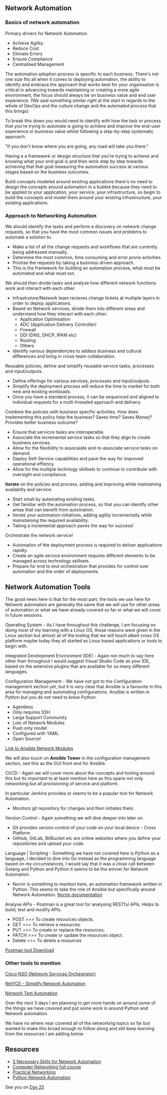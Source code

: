 ## Network Automation 

### Basics of network automation

Primary drivers for Network Automation 
- Achieve Agility 
- Reduce Cost 
- Elimiate Errors 
- Ensure Compliance 
- Centralised Management 

The automation adoption process is specific to each business. There's not one size fits all when it comes to deploying automation, the ability to identify and embrace the approach that works best for your organisation is critical in advancing towards maintaining or creating a more agile environment, the focus should always be on business value and end user experience. (We said something similar right at the start in regards to the whole of DevOps and the culture change and the automated process that this brings)

To break this down you would need to  identify with how the task or process that you're trying to automate is going to achieve and improve the end-user experience or business value whilst following a step-by-step systematic approach.

"If you don't know where you are going, any road will take you there."

Having a a framework or design structure that you're trying to achieve and knowing what your end goal is and then work step by step towards achieving that that goal measuring the automation success at various stages based on the business outcomes.

Build concepts modeled around existing
applications there's no need to design
the concepts around automation in a
bubble because they need to be applied
to your application, your service, your
infrastructure, so begin to build the
concepts and model them around your
existing infrastructure, your existing
applications. 

### Approach to Networking Automation 

We should identify the tasks and perform a discovery on network change requests, so that you have the most common issues and problems to automate a solution to. 

- Make a list of all the change requests and workflows that are currently being addressed manually. 
- Determine the most common, time consuming and error prone activities. 
- Priotise the requests by taking a business driven approach. 
- This is the framework for building an automation process, what must be automated and what must not. 

We should then divide tasks and analyse how different network functions work and interact with each other. 

- Infrastruture/Network team recieves change tickets at multiple layers in order to deploy applications. 
- Based on Network services, divide them into different areas and understand how they interact with each other. 
    - Application Optimisation 
    - ADC (Application Delivery Controller)
    - Firewall 
    - DDI (DNS, DHCP, IPAM etc)
    - Routing 
    - Others
- Identify various dependencies to addess business and cultural differences and bring in cross-team collaboration. 

Reusable policies, define and simplify reusable service tasks, processes and input/outputs. 

- Define offerings for various services, processes and input/outputs. 
- Simplify the deployment process will reduce the time to market for both new and existing workloads. 
- Once you have a standard process, it can be sequenced and aligned to individual requests for a multi threaded approach and delivery. 

Combine the policies with business specific activities. How does implementing this policy help the business? Saves time? Saves Money? Provides better business outcome? 

- Ensure that servicce tasks are interoperable. 
- Associate the incremental service tasks so that they align to create business services. 
- Allow for the flexibility to assocaiate and re-associate service tasks on demand. 
- Deploy Self-Service capabilities and pave the way for improved operational effiency. 
- Allow for the multiple technlogy skillsets to continue to contribute with oversight and compliance. 

**Iterate** on the policies and process, adding and improving while maintaining availablity and service. 

- Start small by automating existing tasks. 
- Get familiar with the automation process, so that you can identify other areas that can benefit from automation. 
- iterate your automation initiatives, adding agility incrementally while mainstaining the required availability. 
- Taking a incremental approach paves the way for success! 

Orchestrate the network service!

- Automation of the deployment process is required to deliver applications rapidly. 
- Create an agile service environment requires different elements to be managed across technology skillsets. 
- Prepare for end to end orchestration that provides for control over automation and the order of deployments. 

## Network Automation Tools 

The good news here is that for the most part, the tools we use here for Network automation are generally the same that we will use for other areas of automation or what we have already covered so far or what we will cover in future sessions. 

Operating System - As I have throughout this challenge, I am focusing on doing most of my learning with a Linux OS, those reasons were given in the Linux section but almost all of the tooling that we will touch albeit cross OS platform maybe today they all started as Linux based applications or tools to begin with. 

Integrated Development Environment (IDE) - Again not much to say here other than throughout I would suggest Visual Studio Code as your IDE, based on the extensive plugins that are available for so many different languages. 

Configuration Management - We have not got to the Configuration management section yet, but it is very clear that Ansible is a favourite in this area for managing and automating configurations. Ansible is written in Python but you do not need to know Python. 
    
- Agentless 
- Only requires SSH
- Large Support Community 
- Lots of Network Modules
- Push only model 
- Configured with YAML 
- Open Source!  

[Link to Ansible Network Modules](https://docs.ansible.com/ansible/2.9/modules/list_of_network_modules.html)

We will also touch on **Ansible Tower** in the configuration management section, see this as the GUI front end for Ansible. 

CI/CD - Again we will cover more about the concepts and tooling around this but its important to at least mention here as this spans not only networking but all provisioning of service and platform. 

In particular Jenkins provides or seems to be a popular tool for Network Automation.

- Monitors git repository for changes and then initiates them. 

Version Control - Again something we will dive deeper into later on. 

- Git provides version control of your code on your local device - Cross Platform
- GitHub, GitLab, BitBucket etc are online websites where you define your repositories and upload your code. 

Language | Scripting - Something we have not covered here is Python as a language, I decided to dive into Go instead as the programming language based on my circumstances, I would say that it was a close call between Golang and Python and Python it seems to be the winner for Network Automation. 

- Nornir is something to mention here, an automation framework written in Python. This seems to take the role of Ansible but specifically around Network Automation. [Nornir documentation](https://nornir.readthedocs.io/en/latest/) 

Analyse APIs - Postman is a great tool for analysing RESTful APIs. Helps to build, test and modify APIs.

- POST >>> To create resources objects.
- GET  >>> To retrieve a resources.
- PUT  >>> To create or replace the resources.
- PATCH >>> To create or update the resources object.
- Delete >>> To delete a resources

[Postman tool Download](https://www.postman.com/downloads/)

### Other tools to mention

[Cisco NSO (Network Services Orchestrator)](https://www.cisco.com/c/en/us/products/cloud-systems-management/network-services-orchestrator/index.html)

[NetYCE - Simplify Network Automation](https://netyce.com/)

[Network Test Automation](https://pubhub.devnetcloud.com/media/genie-feature-browser/docs/#/)

Over the next 3 days I am planning to get more hands on around some of the things we have covered and put some work in around Python and Network automation. 

We have no where near covered all of the networking topics so far but wanted to make this broad enough to follow along and still keep learning from the resources I am adding below. 

## Resources 

- [3 Necessary Skills for Network Automation](https://www.youtube.com/watch?v=KhiJ7Fu9kKA&list=WL&index=122&t=89s)
- [Computer Networking full course](https://www.youtube.com/watch?v=IPvYjXCsTg8)
- [Practical Networking](http://www.practicalnetworking.net/)
- [Python Network Automation](https://www.youtube.com/watch?v=xKPzLplPECU&list=WL&index=126)

See you on [Day 25](day25.md)